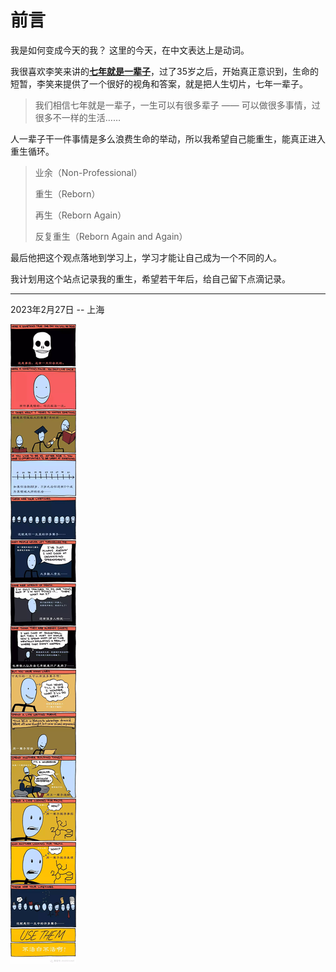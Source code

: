 # 前言

我是如何变成今天的我？
这里的今天，在中文表达上是动词。

我很喜欢李笑来讲的[**七年就是一辈子**](https://b.xinshengdaxue.com/Preface.html)，过了35岁之后，开始真正意识到，生命的短暂，李笑来提供了一个很好的视角和答案，就是把人生切片，七年一辈子。

>我们相信七年就是一辈子，一生可以有很多辈子 —— 可以做很多事情，过很多不一样的生活……


人一辈子干一件事情是多么浪费生命的举动，所以我希望自己能重生，能真正进入重生循环。
> 业余（Non-Professional）
> 
> 重生（Reborn）
> 
>再生（Reborn Again）
> 
> 反复重生（Reborn Again and Again）
> 
最后他把这个观点落地到学习上，学习才能让自己成为一个不同的人。

我计划用这个站点记录我的重生，希望若干年后，给自己留下点滴记录。

---
 2023年2月27日  -- 上海
 
![life.jpg](../../public/pic/life.jpg)
